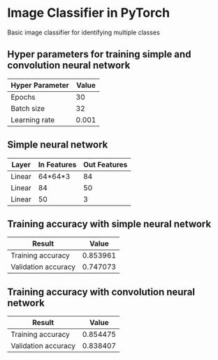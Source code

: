 # Image Classifier in PyTorch

Basic image classifier for identifying multiple classes

## Hyper parameters for training simple and convolution neural network
| Hyper Parameter  | Value |
| ------------- | ------------- |
| Epochs  | 30  |
| Batch size  | 32  |
| Learning rate | 0.001 |

## Simple neural network
| Layer  | In Features | Out Features |
| ------------- | ------------- | ------------- |
| Linear  | 64\*64\*3  | 84 |
| Linear  | 84  | 50 |
| Linear | 50 | 3 |

## Training accuracy with simple neural network

| Result  | Value |
| ------------- | ------------- |
| Training accuracy  | 0.853961  |
| Validation accuracy  | 0.747073  |


## Training accuracy with convolution neural network

| Result  | Value |
| ------------- | ------------- |
| Training accuracy  | 0.854475  |
| Validation accuracy  | 0.838407  |

